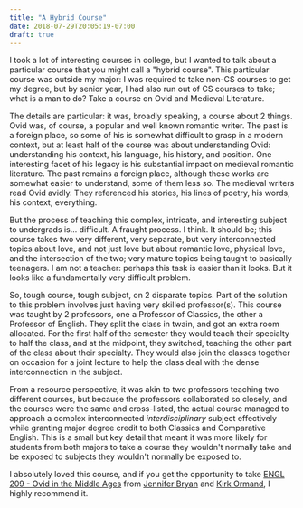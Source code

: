 ```yaml
---
title: "A Hybrid Course"
date: 2018-07-29T20:05:19-07:00
draft: true
---
```


I took a lot of interesting courses in college, but I wanted to talk about a
particular course that you might call a "hybrid course". This particular course
was outside my major: I was required to take non-CS courses to get my degree,
but by senior year, I had also run out of CS courses to take; what is a man to
do? Take a course on Ovid and Medieval Literature.

The details are particular: it was, broadly speaking, a course about 2 things.
Ovid was, of course, a popular and well known romantic writer. The past is a
foreign place, so some of his is somewhat difficult to grasp in a modern
context, but at least half of the course was about understanding Ovid:
understanding his context, his language, his history, and position. One
interesting facet of his legacy is his substantial impact on medieval romantic
literature. The past remains a foreign place, although these works are somewhat
easier to understand, some of them less so. The medieval writers read Ovid
avidly. They referenced his stories, his lines of poetry, his words, his
context, everything.

But the process of teaching this complex, intricate, and interesting subject to
undergrads is... difficult. A fraught process. I think. It should be; this
course takes two very different, very separate, but very interconnected topics
about love, and not just love but about romantic love, physical love, and the
intersection of the two; very mature topics being taught to basically teenagers.
I am not a teacher: perhaps this task is easier than it looks. But it looks like
a fundamentally very difficult problem.

So, tough course, tough subject, on 2 disparate topics. Part of the solution to
this problem involves just having very skilled professor(s). This course was
taught by 2 professors, one a Professor of Classics, the other a Professor of
English. They split the class in twain, and got an extra room allocated. For the
first half of the semester they would teach their specialty to half the class,
and at the midpoint, they switched, teaching the other part of the class about
their specialty. They would also join the classes together on occasion for a
joint lecture to help the class deal with the dense interconnection in the
subject.

From a resource perspective, it was akin to two professors teaching two
different courses, but because the professors collaborated so closely, and the
courses were the same and cross-listed, the actual course managed to approach a
complex interconnected _interdisciplinary_ subject effectively while granting
major degree credit to both Classics and Comparative English. This is a small
but key detail that meant it was more likely for students from both majors to
take a course they wouldn't normally take and be exposed to subjects they
wouldn't normally be exposed to.

I absolutely loved this course, and if you get the opportunity to take [ENGL
209 - Ovid in the Middle Ages][class] from [Jennifer Bryan][bryan] and [Kirk
Ormand][ormand], I highly recommend it.





[class]: http://catalog.oberlin.edu/preview_course_nopop.php?catoid=36&coid=85840
[bryan]: https://www.oberlin.edu/jennifer-bryan
[ormand]: https://www.oberlin.edu/kirk-ormand
